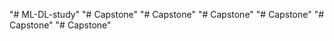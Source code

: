 "# ML-DL-study" 
"# Capstone" 
"# Capstone" 
"# Capstone" 
"# Capstone" 
"# Capstone" 
"# Capstone" 
